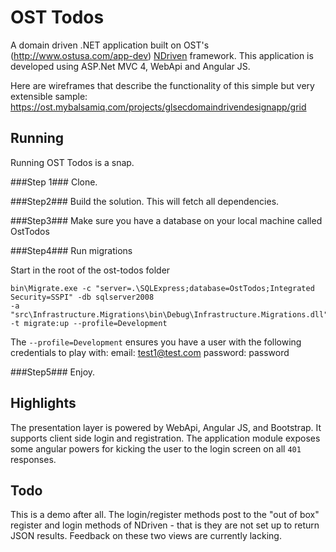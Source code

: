 OST Todos
========
A domain driven .NET application built on OST's (http://www.ostusa.com/app-dev) [NDriven](https://github.com/OSTUSA/ndriven) framework.
This application is developed using ASP.Net MVC 4, WebApi and Angular JS.  

Here are wireframes that describe the functionality of
this simple but very extensible sample: https://ost.mybalsamiq.com/projects/glsecdomaindrivendesignapp/grid

Running
-------
Running OST Todos is a snap.

###Step 1###
Clone.

###Step2###
Build the solution. This will fetch all dependencies.

###Step3###
Make sure you have a database on your local machine called OstTodos

###Step4###
Run migrations

Start in the root of the ost-todos folder
```
bin\Migrate.exe -c "server=.\SQLExpress;database=OstTodos;Integrated Security=SSPI" -db sqlserver2008
-a "src\Infrastructure.Migrations\bin\Debug\Infrastructure.Migrations.dll" -t migrate:up --profile=Development
```

The `--profile=Development` ensures you have a user with the following credentials to play with:
email: test1@test.com
password: password

###Step5###
Enjoy.


Highlights
----------
The presentation layer is powered by WebApi, Angular JS, and Bootstrap. It supports client side login and registration. The application module
exposes some angular powers for kicking the user to the login screen on all `401` responses.

Todo
----
This is a demo after all. The login/register methods post to the "out of box" register
and login methods of NDriven - that is they are not set up to return JSON results. Feedback on these two views are currently lacking.
